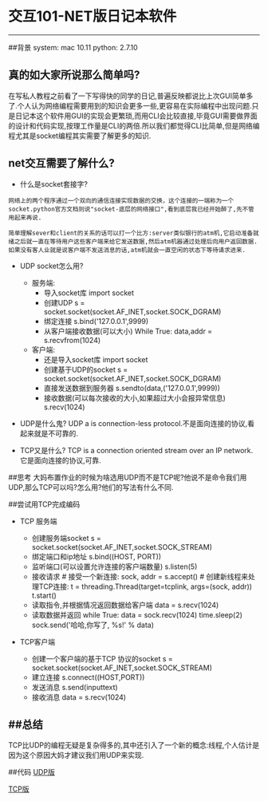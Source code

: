 # 交互101-NET版日记本软件
--------------

##背景
    system: mac 10.11
    python: 2.7.10
    

## 真的如大家所说那么简单吗?
在写私人教程之前看了一下写得快的同学的日记,普遍反映都说比上次GUI简单多了.个人认为网络编程需要用到的知识会更多一些,更容易在实际编程中出现问题.只是日记本这个软件用GUI的实现会更繁琐,而用CLI会比较直接,毕竟GUI需要做界面的设计和代码实现,按理工作量是CLI的两倍.所以我们都觉得CLI比简单,但是网络编程尤其是socket编程其实需要了解更多的知识.

## net交互需要了解什么?
   * 什么是socket套接字?

    网络上的两个程序通过一个双向的通信连接实现数据的交换，这个连接的一端称为一个socket.python官方文档则说"socket-底层的网络接口",看到底层我已经开始醉了,先不管用起来再说.
    
    简单理解sever和client的关系的话可以打一个比方:server类似银行的atm机,它启动准备就绪之后就一直在等待用户这些客户端来给它发送数据,然后atm机器通过处理后向用户返回数据.如果没有客人业就是说客户端不发送消息的话,atm机就会一直空闲的状态下等待请求进来.
   
* UDP socket怎么用?
     * 服务端:
        * 导入socket库
                import socket
        * 创建UDP
                s = socket.socket(socket.AF_INET,socket.SOCK_DGRAM)
        * 绑定连接
                s.bind('127.0.0.1',9999)
        * 从客户端接收数据(可以大小)
                While True:
                    data,addr = s.recvfrom(1024)
     * 客户端:
        * 还是导入socket库
                import socket
        * 创建基于UDP的socket
                s = socket.socket(socket.AF_INET,socket.SOCK_DGRAM)
        * 直接发送数据到服务器
                s.sendto(data,('127.0.0.1',9999))
        * 接收数据(可以每次接收的大小,如果超过大小会报异常信息)
                s.recv(1024)
    
* UDP是什么鬼?
    UDP a is connection-less protocol.不是面向连接的协议,看起来就是不可靠的.

* TCP又是什么?
    TCP is a connection oriented stream over an IP network. 它是面向连接的协议,可靠.

##思考
大妈布置作业的时候为啥选用UDP而不是TCP呢?他说不是命令我们用UDP,那么TCP可以吗?怎么用?他们的写法有什么不同.


##尝试用TCP完成编码
   * TCP 服务端
     * 创建服务端socket 
            s = socket.socket(socket.AF_INET,socket.SOCK_STREAM)
     * 绑定端口和ip地址
            s.bind((HOST, PORT))
     * 监听端口(可以设置允许连接的客户端数量)
            s.listen(5)
     * 接收请求
            # 接受一个新连接:
            sock, addr = s.accept()
            # 创建新线程来处理TCP连接:
            t = threading.Thread(target=tcplink, args=(sock, addr))
            t.start()
     * 读取指令,并根据情况返回数据给客户端
            data = s.recv(1024)
     * 读取数据并返回
            while True:
                data = sock.recv(1024)
                time.sleep(2)
                sock.send('哈哈,你写了, %s!' % data)

* TCP客户端
    * 创建一个客户端的基于TCP 协议的socket
            s = socket.socket(socket.AF_INET,socket.SOCK_STREAM)
    * 建立连接
            s.connect((HOST,PORT))
    * 发送消息
	        s.send(inputtext)
    * 接收消息
		    data = s.recv(1024)

##总结
--------
TCP比UDP的编程无疑是复杂得多的,其中还引入了一个新的概念:线程,个人估计是因为这个原因大妈才建议我们用UDP来实现.

##代码
[UDP版](https://github.com/jasonycliu/OMOOC2py/tree/master/_src/om2py3w/3wex0)

[TCP版](https://github.com/jasonycliu/OMOOC2py/tree/master/_src/om2py3w/3wex1)
